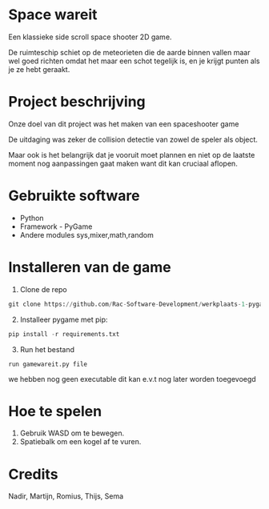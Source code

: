 # Space wareit

Een klassieke side scroll space shooter 2D game.

De ruimteschip schiet op de meteorieten die de aarde binnen vallen maar wel goed richten omdat het maar een schot tegelijk is, en je krijgt punten als je ze hebt geraakt.

# Project beschrijving

Onze doel van dit project was het maken van een spaceshooter game 

De uitdaging was zeker de collision detectie van zowel de speler als object.

Maar ook is het belangrijk dat je vooruit moet plannen en niet op de laatste moment nog aanpassingen gaat maken want dit kan cruciaal aflopen.

# Gebruikte software

* Python
* Framework - PyGame
* Andere modules sys,mixer,math,random

# Installeren van de game

1. Clone de repo 

```python
git clone https://github.com/Rac-Software-Development/werkplaats-1-pygame-wareit
```

2. Installeer pygame met pip:

```python
pip install -r requirements.txt
```

3. Run het bestand
```
run gamewareit.py file
```

we hebben nog geen executable dit kan e.v.t nog later worden toegevoegd

# Hoe te spelen

1. Gebruik WASD om te bewegen.
2. Spatiebalk om een kogel af te vuren. 

# Credits

Nadir, Martijn, Romius, Thijs, Sema
